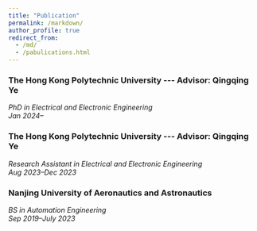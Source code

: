 ```yaml
---
title: "Publication"
permalink: /markdown/
author_profile: true
redirect_from: 
  - /md/
  - /pabulications.html
---  
```


### The Hong Kong Polytechnic University --- Advisor: Qingqing Ye 
*PhD in  Electrical and Electronic Engineering*  
*Jan 2024–*

### The Hong Kong Polytechnic University --- Advisor: Qingqing Ye 
*Research Assistant in  Electrical and Electronic Engineering*   
*Aug 2023–Dec 2023*  

### Nanjing University of Aeronautics and Astronautics  
*BS in Automation Engineering*  
*Sep 2019–July 2023*  

